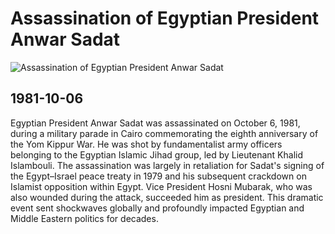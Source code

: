 # Assassination of Egyptian President Anwar Sadat

![Assassination of Egyptian President Anwar Sadat](https://media-cldnry.s-nbcnews.com/image/upload/t_fit-1500w,f_auto,q_auto:best/MSNBC/Components/Photo/_new/110706-sadat-assassination-hlarge-5a.jpg)

## 1981-10-06

Egyptian President Anwar Sadat was assassinated on October 6, 1981, during a military parade in Cairo commemorating the eighth anniversary of the Yom Kippur War. He was shot by fundamentalist army officers belonging to the Egyptian Islamic Jihad group, led by Lieutenant Khalid Islambouli. The assassination was largely in retaliation for Sadat's signing of the Egypt–Israel peace treaty in 1979 and his subsequent crackdown on Islamist opposition within Egypt. Vice President Hosni Mubarak, who was also wounded during the attack, succeeded him as president. This dramatic event sent shockwaves globally and profoundly impacted Egyptian and Middle Eastern politics for decades.